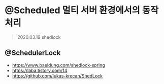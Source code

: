 # @Scheduled 멀티 서버 환경에서의 동작 처리
> 2020.03.19
> shedlock

## @SchedulerLock
- https://www.baeldung.com/shedlock-spring
- https://laba.tistory.com/14
- https://github.com/lukas-krecan/ShedLock